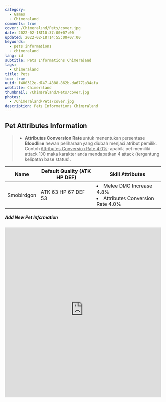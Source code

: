 ```yaml
---
category:
  - Games
  - Chimeraland
comments: true
cover: /Chimeraland/Pets/cover.jpg
date: 2022-02-18T10:37:00+07:00
updated: 2022-02-18T14:55:00+07:00
keywords:
  - pets informations
  - chimeraland
lang: id
subtitle: Pets Informations Chimeraland
tags:
  - Chimeraland
title: Pets
toc: true
uuid: f400312e-d747-4888-862b-da6772a34afa
webtitle: Chimeraland
thumbnail: /Chimeraland/Pets/cover.jpg
photos:
  - /Chimeraland/Pets/cover.jpg
description: Pets Informations Chimeraland
---
```


<!-- translator -->
<style>
  .translated-ltr {
    margin-top: -40px;
  }

  .translated-ltr {
    margin-top: -40px;
  }

  .goog-te-banner-frame {
    display: none;
    margin-top: -20px;
  }

  .goog-logo-link {
    display: none !important;
  }

  .goog-te-gadget {
    color: transparent !important;
  }
</style>

<div id="google_translate_element"></div>

<script type="text/javascript">
  function googleTranslateElementInit() {
    new google.translate.TranslateElement({ pageLanguage: 'id' }, 'google_translate_element');
  }
</script>

<script type="text/javascript" src="//translate.google.com/translate_a/element.js?cb=googleTranslateElementInit"></script>

## Pet Attributes Information

<blockquote>
  <ul>
    <li>
      <b>Attributes Conversion Rate</b> untuk menentukan persentase <b>Bloodline</b> hewan peliharaan yang diubah
      menjadi atribut pemilik. Contoh <u>Attributes Conversion Rate 4.0%</u>: apabila pet memiliki attack 100 maka
      karakter anda mendapatkan 4 attack (tergantung kelipatan <u>base status</u>).
    </li>
  </ul>
</blockquote>

<table id="pet-tree" notranslate class="notranslate">
  <thead>
    <tr>
      <th>Name</th>
      <th>Default Quality (ATK HP DEF)</th>
      <th>Skill Attributes</th>
    </tr>
  </thead>
  <tbody>
    <tr>
      <td>Smobirdgon</td>
      <td>ATK 63 HP 67 DEF 53</td>
      <td>
        <li>Melee DMG Increase 4.8%</li>
        <li>Attributes Conversion Rate 4.0%</li>
      </td>
    </tr>
  </tbody>
</table>


<h5>Add New Pet Information</h5>
<iframe src="https://backend.webmanajemen.com/chimeraland/pets.php" frameborder="0" width="100%"
  height="550px"></iframe>

<link rel="stylesheet" href="https://cdn.datatables.net/1.11.4/css/jquery.dataTables.min.css" />
<script src="https://code.jquery.com/jquery-3.5.1.js"></script>
<script src="https://cdn.datatables.net/1.11.4/js/jquery.dataTables.min.js"></script>
<script src='Pets/script.js'></script>
<link rel="stylesheet" href="Pets/style.css" />

